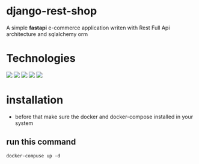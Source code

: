 # django-rest-shop
A simple **fastapi** e-commerce application writen with Rest Full Api architecture and sqlalchemy orm

# Technologies
[![](https://img.shields.io/badge/python-3.x-blue)](https://www.python.org/)
[![](https://img.shields.io/badge/fastapi-0.6-brightgreen)](https://fastapi.tiangolo.com/)
[![](https://img.shields.io/badge/redis-%206.x-critical)](https://redis.io/)
[![](https://img.shields.io/badge/postgresql-13.x-blue)](https://www.postgresql.org/)
[![](https://img.shields.io/badge/docker-20.x-blue)](https://www.docker.com/)

# installation
 - before that make sure the docker and docker-compose installed in your system

## run this command

    docker-compuse up -d